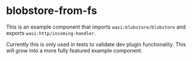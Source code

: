 # blobstore-from-fs

This is an example component that imports `wasi:blobstore/blobstore` and exports `wasi:http/incoming-handler`.

Currently this is only used in tests to validate dev plugin functionality. This will grow into a more fully featured example component.
